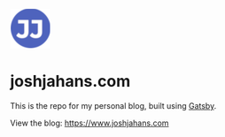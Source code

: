 ![](./content/assets/my-logo-72x72.png)
#  joshjahans.com

This is the repo for my personal blog, built using [Gatsby](https://www.gatsbyjs.org).

View the blog: https://www.joshjahans.com